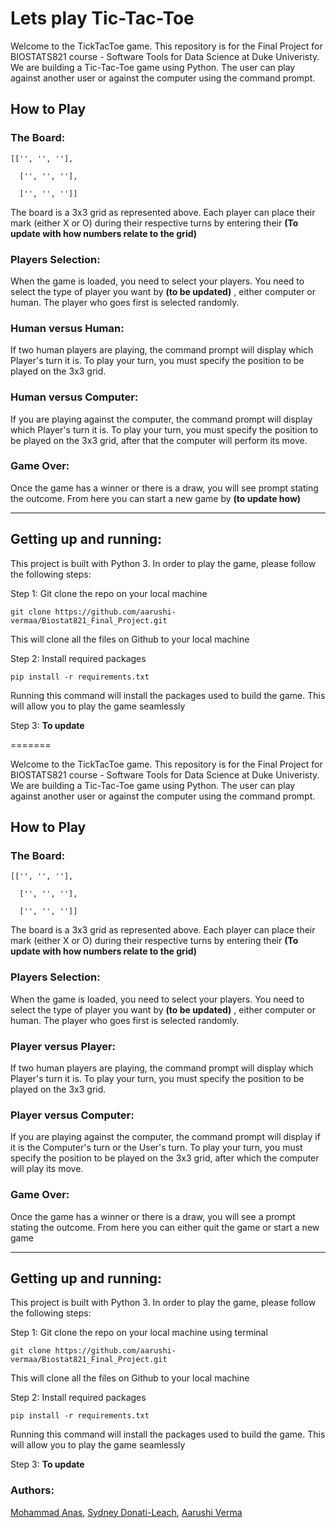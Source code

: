 # Lets play Tic-Tac-Toe 


Welcome to the TickTacToe game. This repository is for the Final Project for BIOSTATS821 course - Software Tools for Data Science at Duke Univeristy.
We are building a Tic-Tac-Toe game using Python. The user can play against another user or against the computer using the command prompt.


## How to Play

### The Board:

```
[['', '', ''],

  ['', '', ''],
  
  ['', '', '']]
```
The board is a 3x3 grid as represented above. Each player can place their mark (either X or O) during their respective turns by entering their **(To update with how numbers relate to the grid)**


### Players Selection:
When the game is loaded, you need to select your players. You need to select the type of player you want by **(to be updated)** , either computer or human. The player who goes first is selected randomly.


### Human versus Human:
If two human players are playing, the command prompt will display which Player's turn it is. To play your turn, you must specify the position to be played on the 3x3 grid. 


### Human versus Computer:
If you are playing against the computer, the command prompt will display which Player's turn it is. To play your turn, you must specify the position to be played on the 3x3 grid, after that the computer will perform its move.


### Game Over:
Once the game has a winner or there is a draw, you will see prompt stating the outcome. From here you can start a new game by **(to update how)**

----

## Getting up and running:

This project is built with Python 3. In order to play the game, please follow the following steps:

Step 1: Git clone the repo on your local machine

```
git clone https://github.com/aarushi-vermaa/Biostat821_Final_Project.git
```
This will clone all the files on Github to your local machine

Step 2: Install required packages
```
pip install -r requirements.txt
```
Running this command will install the packages used to build the game. This will allow you to play the game seamlessly

Step 3: **To update**


=======

Welcome to the TickTacToe game. This repository is for the Final Project for BIOSTATS821 course - Software Tools for Data Science at Duke Univeristy.
We are building a Tic-Tac-Toe game using Python. The user can play against another user or against the computer using the command prompt.


## How to Play

### The Board:

```
[['', '', ''],

  ['', '', ''],
  
  ['', '', '']]
```
The board is a 3x3 grid as represented above. Each player can place their mark (either X or O) during their respective turns by entering their **(To update with how numbers relate to the grid)**


### Players Selection:
When the game is loaded, you need to select your players. You need to select the type of player you want by **(to be updated)** , either computer or human. The player who goes first is selected randomly.


### Player versus Player:
If two human players are playing, the command prompt will display which Player's turn it is. To play your turn, you must specify the position to be played on the 3x3 grid. 


### Player versus Computer:
If you are playing against the computer, the command prompt will display if it is the Computer's turn or the User's turn. To play your turn, you must specify the position to be played on the 3x3 grid, after which the computer will play its move.


### Game Over:
Once the game has a winner or there is a draw, you will see a prompt stating the outcome. 
From here you can either quit the game or start a new game

----

## Getting up and running:

This project is built with Python 3. In order to play the game, please follow the following steps:

Step 1: Git clone the repo on your local machine using terminal

```
git clone https://github.com/aarushi-vermaa/Biostat821_Final_Project.git
```
This will clone all the files on Github to your local machine

Step 2: Install required packages
```
pip install -r requirements.txt
```
Running this command will install the packages used to build the game. This will allow you to play the game seamlessly

Step 3: **To update**


### Authors:

[Mohammad Anas](https://github.com/anas14680), [Sydney Donati-Leach](https://github.com/sdonatileach), [Aarushi Verma](https://github.com/aarushi-vermaa)
